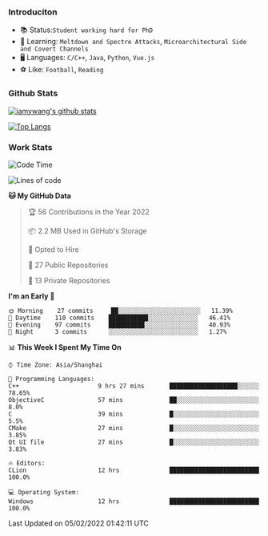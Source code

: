 ### Introduciton

- 📚 Status:`Student working hard for PhD`
- 🔎 Learning: `Meltdown and Spectre Attacks`, `Microarchitectural Side and Covert Channels`
- 🖥️ Languages: `C/C++`, `Java`, `Python`, `Vue.js`
- ⚽ Like: `Football`, `Reading`

### Github Stats

[![iamywang's github stats](https://github-readme-stats.vercel.app/api?username=iamywang&count_private=true&show_icons=true)]()

[![Top Langs](https://github-readme-stats.vercel.app/api/top-langs/?username=iamywang&layout=compact)]()

### Work Stats

<!--START_SECTION:waka-->
![Code Time](http://img.shields.io/badge/Code%20Time-95%20hrs%2041%20mins-blue)

![Lines of code](https://img.shields.io/badge/From%20Hello%20World%20I%27ve%20Written-537%20Thousand%20lines%20of%20code-blue)

**🐱 My GitHub Data** 

> 🏆 56 Contributions in the Year 2022
 > 
> 📦 2.2 MB Used in GitHub's Storage 
 > 
> 💼 Opted to Hire
 > 
> 📜 27 Public Repositories 
 > 
> 🔑 13 Private Repositories  
 > 
**I'm an Early 🐤** 

```text
🌞 Morning    27 commits     ██░░░░░░░░░░░░░░░░░░░░░░░   11.39% 
🌆 Daytime    110 commits    ███████████░░░░░░░░░░░░░░   46.41% 
🌃 Evening    97 commits     ██████████░░░░░░░░░░░░░░░   40.93% 
🌙 Night      3 commits      ░░░░░░░░░░░░░░░░░░░░░░░░░   1.27%

```


📊 **This Week I Spent My Time On** 

```text
⌚︎ Time Zone: Asia/Shanghai

💬 Programming Languages: 
C++                      9 hrs 27 mins       ███████████████████░░░░░░   78.65% 
ObjectiveC               57 mins             ██░░░░░░░░░░░░░░░░░░░░░░░   8.0% 
C                        39 mins             █░░░░░░░░░░░░░░░░░░░░░░░░   5.5% 
CMake                    27 mins             █░░░░░░░░░░░░░░░░░░░░░░░░   3.85% 
Qt UI file               27 mins             █░░░░░░░░░░░░░░░░░░░░░░░░   3.83%

🔥 Editors: 
CLion                    12 hrs              █████████████████████████   100.0%

💻 Operating System: 
Windows                  12 hrs              █████████████████████████   100.0%

```


 Last Updated on 05/02/2022 01:42:11 UTC
<!--END_SECTION:waka-->
